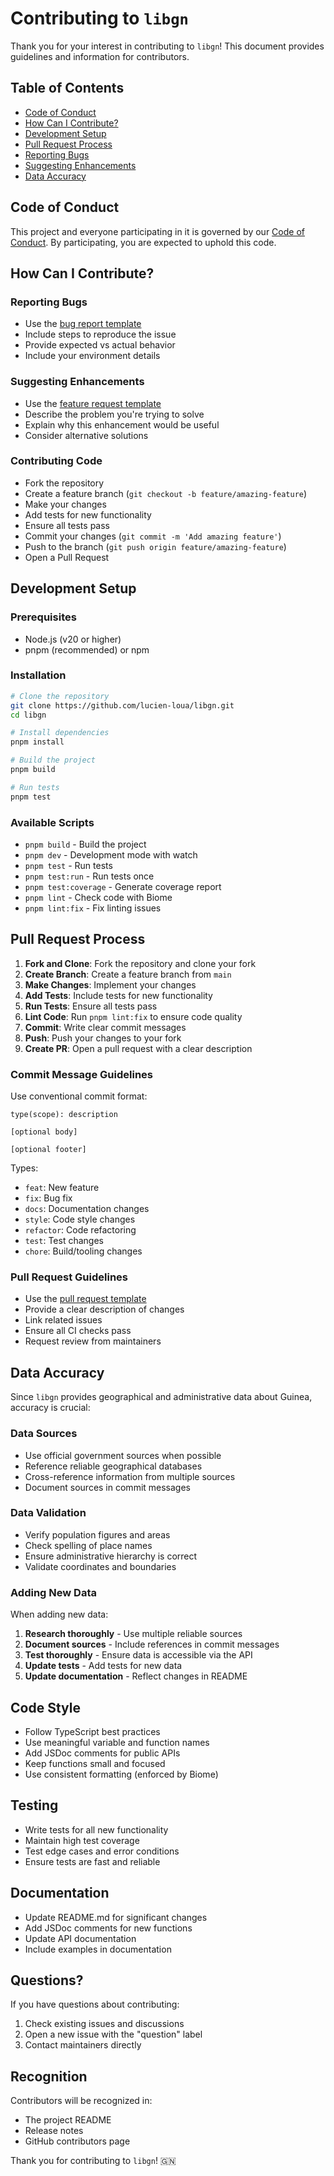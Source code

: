 # Contributing to `libgn`

Thank you for your interest in contributing to `libgn`! This document provides guidelines and information for contributors.

## Table of Contents

- [Code of Conduct](#code-of-conduct)
- [How Can I Contribute?](#how-can-i-contribute)
- [Development Setup](#development-setup)
- [Pull Request Process](#pull-request-process)
- [Reporting Bugs](#reporting-bugs)
- [Suggesting Enhancements](#suggesting-enhancements)
- [Data Accuracy](#data-accuracy)

## Code of Conduct

This project and everyone participating in it is governed by our [Code of Conduct](CODE_OF_CONDUCT.md). By participating, you are expected to uphold this code.

## How Can I Contribute?

### Reporting Bugs

- Use the [bug report template](.github/ISSUE_TEMPLATE/bug_report.md)
- Include steps to reproduce the issue
- Provide expected vs actual behavior
- Include your environment details

### Suggesting Enhancements

- Use the [feature request template](.github/ISSUE_TEMPLATE/feature_request.md)
- Describe the problem you're trying to solve
- Explain why this enhancement would be useful
- Consider alternative solutions

### Contributing Code

- Fork the repository
- Create a feature branch (`git checkout -b feature/amazing-feature`)
- Make your changes
- Add tests for new functionality
- Ensure all tests pass
- Commit your changes (`git commit -m 'Add amazing feature'`)
- Push to the branch (`git push origin feature/amazing-feature`)
- Open a Pull Request

## Development Setup

### Prerequisites

- Node.js (v20 or higher)
- pnpm (recommended) or npm

### Installation

```bash
# Clone the repository
git clone https://github.com/lucien-loua/libgn.git
cd libgn

# Install dependencies
pnpm install

# Build the project
pnpm build

# Run tests
pnpm test
```

### Available Scripts

- `pnpm build` - Build the project
- `pnpm dev` - Development mode with watch
- `pnpm test` - Run tests
- `pnpm test:run` - Run tests once
- `pnpm test:coverage` - Generate coverage report
- `pnpm lint` - Check code with Biome
- `pnpm lint:fix` - Fix linting issues

## Pull Request Process

1. **Fork and Clone**: Fork the repository and clone your fork
2. **Create Branch**: Create a feature branch from `main`
3. **Make Changes**: Implement your changes
4. **Add Tests**: Include tests for new functionality
5. **Run Tests**: Ensure all tests pass
6. **Lint Code**: Run `pnpm lint:fix` to ensure code quality
7. **Commit**: Write clear commit messages
8. **Push**: Push your changes to your fork
9. **Create PR**: Open a pull request with a clear description

### Commit Message Guidelines

Use conventional commit format:

```
type(scope): description

[optional body]

[optional footer]
```

Types:
- `feat`: New feature
- `fix`: Bug fix
- `docs`: Documentation changes
- `style`: Code style changes
- `refactor`: Code refactoring
- `test`: Test changes
- `chore`: Build/tooling changes

### Pull Request Guidelines

- Use the [pull request template](.github/pull_request_template.md)
- Provide a clear description of changes
- Link related issues
- Ensure all CI checks pass
- Request review from maintainers

## Data Accuracy

Since `libgn` provides geographical and administrative data about Guinea, accuracy is crucial:

### Data Sources

- Use official government sources when possible
- Reference reliable geographical databases
- Cross-reference information from multiple sources
- Document sources in commit messages

### Data Validation

- Verify population figures and areas
- Check spelling of place names
- Ensure administrative hierarchy is correct
- Validate coordinates and boundaries

### Adding New Data

When adding new data:

1. **Research thoroughly** - Use multiple reliable sources
2. **Document sources** - Include references in commit messages
3. **Test thoroughly** - Ensure data is accessible via the API
4. **Update tests** - Add tests for new data
5. **Update documentation** - Reflect changes in README

## Code Style

- Follow TypeScript best practices
- Use meaningful variable and function names
- Add JSDoc comments for public APIs
- Keep functions small and focused
- Use consistent formatting (enforced by Biome)

## Testing

- Write tests for all new functionality
- Maintain high test coverage
- Test edge cases and error conditions
- Ensure tests are fast and reliable

## Documentation

- Update README.md for significant changes
- Add JSDoc comments for new functions
- Update API documentation
- Include examples in documentation

## Questions?

If you have questions about contributing:

1. Check existing issues and discussions
2. Open a new issue with the "question" label
3. Contact maintainers directly

## Recognition

Contributors will be recognized in:

- The project README
- Release notes
- GitHub contributors page

Thank you for contributing to `libgn`! 🇬🇳
